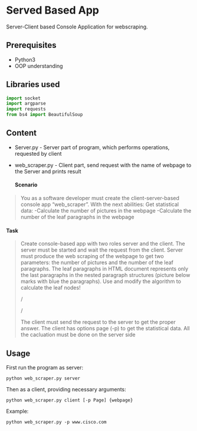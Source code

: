 #  Served Based App

Server-Client based Console Application for webscraping.

## Prerequisites

- Python3
- OOP understanding


## Libraries used

```python
import socket
import argparse
import requests
from bs4 import BeautifulSoup
```
## Content
- Server.py - Server part of program, which performs operations, requested by client
- web_scraper.py - Client part, send request with the name of webpage to the Server and prints result

  #### Scenario
 > You as a software developer must create the client-server-based console app “web_scraper”. With the next abilities:
Get statistical data: 
-Calculate the number of pictures in the webpage
-Calculate the number of the leaf paragraphs in the webpage


   #### Task
>Create console-based app with two roles server and the client. The server must be started and wait the request from the client. 
Server must produce the web scraping of the webpage to get two parameters: the number of pictures and the number of the leaf paragraphs. 
The leaf paragraphs in HTML document represents only the last paragraphs in the nested paragraph structures (picture below marks with blue the paragraphs). 
Use and modify the algorithm to calculate the leaf nodes!
        <p>
                             /          \
                     <p>          <p>
                                   /         \
                             <p>     <p>
 The client must send the request to the server to get the proper answer. The client  has options  page (-p) to get the statistical data. 
 All the cacluation must be done on the server side
   

## Usage

First run the program as server:

```
python web_scraper.py server
```
Then as a client, providing necessary arguments:

```
python web_scraper.py client [-p Page] {webpage}
```
Example:
```
python web_scraper.py -p www.cisco.com
```


